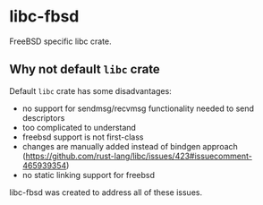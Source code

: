 # libc-fbsd

FreeBSD specific libc crate.

## Why not default `libc` crate

Default `libc` crate has some disadvantages: 

- no support for sendmsg/recvmsg functionality needed to send descriptors
- too complicated to understand 
- freebsd support is not first-class
- changes are manually added instead of bindgen approach (https://github.com/rust-lang/libc/issues/423#issuecomment-465939354)
- no static linking support for freebsd

libc-fbsd was created to address all of these issues. 

